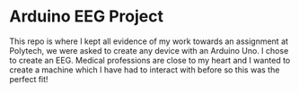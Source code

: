 # Arduino EEG Project

This repo is where I kept all evidence of my work towards an assignment at Polytech, we were asked to create any device with an Arduino Uno. I chose to create an EEG. Medical professions are close to my heart and I wanted to create a machine which I have had to interact with before so this was the perfect fit!
